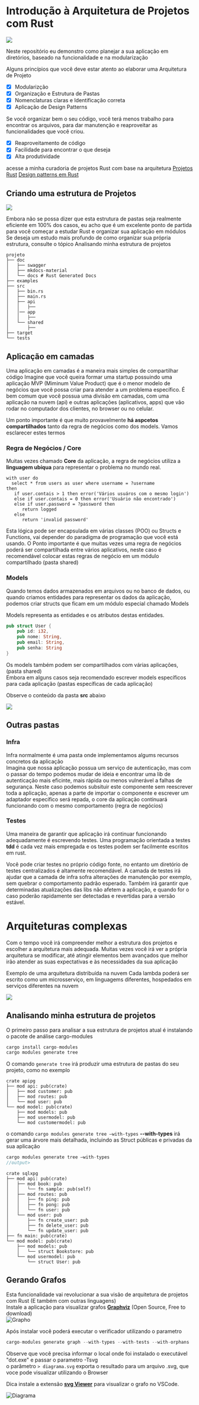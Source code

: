 # Introdução à Arquitetura de Projetos com Rust

![](Amazon.PNG)

Neste repositório eu demonstro como planejar a sua aplicação em diretórios, baseado na funcionalidade e na modularização

Alguns princípios que você deve estar atento ao elaborar uma Arquitetura de Projeto

- [x] Modularizção
- [x] Organização e Estrutura de Pastas 
- [x] Nomenclaturas claras e Identificação correta
- [x] Aplicação de Design Patterns

Se você organizar bem o seu código, você terá menos trabalho para encontrar os arquivos, para dar manutenção e reaproveitar as funcionalidades que você criou.

- [x] Reaproveitamento de código
- [x] Facilidade para encontrar o que deseja
- [x] Alta produtividade

acesse a minha curadoria de projetos Rust com base na arquitetura
[Projetos Rust](https://github.com/ricardodarocha/Rust/tree/main/Curadoria)
[Design patterns em Rust](https://github.com/ricardodarocha/Rust/tree/main/DesignPattern)

## Criando uma estrutura de Projetos

![](arquitetura.png)

Embora não se possa dizer que esta estrutura de pastas seja realmente eficiente em 100% dos casos, eu acho que é um excelente ponto de partida para você começar a estudar Rust e organizar sua aplicação em módulos
Se deseja um estudo mais profundo de como organizar sua própria estrutura, consulte o tópico Analisando minha estrutura de projetos

```
projeto
├── doc
│   ├── swagger
│   ├── mkdocs-material
│   └── docs # Rust Generated Docs
├── examples
├── src
│   ├── bin.rs
│   ├── main.rs
│   ├── api
│   │   ├── 
│   │── app
│   │   ├── 
│   └── shared
│       ├── 
├── target
└── tests
```

## Aplicação em camadas

Uma aplicação em camadas é a maneira mais simples de compartilhar código
Imagine que você queira formar uma startup possuindo uma aplicação MVP (Miminum Value Product) que é o menor modelo de negócios que você possa criar para atender a um problema específico.
É bem comum que você possua uma divisão em camadas, com uma aplicação na nuvem (api) e outras aplicações (aplicativos, apps) que vão rodar no computador dos clientes, no browser ou no celular.

Um ponto importante é que muito provavelmente **há aspcetos compartilhados** tanto da regra de negócios como dos models.
Vamos esclarecer estes termos

### Regra de Negócios / Core

Muitas vezes chamado **Core** da aplicação, a regra de negócios utiliza a **linguagem ubíqua** para representar o problema no mundo real.

```
with user do
  select * from users as user where username = ?username
then
   if user.contais > 1 then error('Vários usuáros com o mesmo login')
   else if user.contais = 0 then error('Usuário não encontrado')
   else if user.password = ?password then
      return logged
   else 
      return 'invalid password'
```
Esta lógica pode ser encapsulada em várias classes (POO) ou Structs e Functions, vai depender do paradigma de programação que você está usando.
O Ponto importante é que muitas vezes uma regra de negócios poderá ser compartilhada entre vários aplicativos, neste caso é recomendável colocar estas regras de negócio em um módulo compartilhado (pasta shared)

### Models

Quando temos dados armazenados em arquivos ou no banco de dados, ou quando criamos entidades para representar os dados da aplicação, podemos criar structs que ficam em um módulo especial chamado Models

Models representa as entidades e os atributos destas entidades.

```Rust
pub struct User {
    pub id: i32,
    pub nome: String,
    pub email: String,
    pub senha: String
}
```
Os models também podem ser compartilhados com várias aplicações, (pasta shared)  
Embora em alguns casos seja recomendado escrever models específicos para cada aplicação (pastas específicas de cada aplicação)

Observe o conteúdo da pasta **src** abaixo

![](Diretorios.png)

## Outras pastas

### Infra

Infra normalmente é uma pasta onde implementamos algums recursos concretos da aplicação  
Imagina que nossa aplicação possua um serviço de autenticação, mas com o passar do tempo podemos mudar de ideia e encontrar uma lib de autenticação mais eficinte, mais rápida ou menos vulnerável a falhas de segurança.
Neste caso podemos subsituir este componente sem reescrever toda a aplicação, apenas a parte de importar o componente e escrever um adaptador específico será repada, o core da aplicação continuará funcionando com o mesmo comportamento (regra de negócios)

### Testes

Uma maneira de garantir que aplicação irá continuar funcionando adequadamente é escrevendo testes. Uma programação orientada a testes **tdd** é cada vez mais empregada e os testes podem ser facilmente escritos em rust.

Você pode criar testes no próprio código fonte, no entanto um diretório de testes centralizados é altamente recomendável.
A camada de testes irá ajudar que a camada de infra sofra alterações de manutenção por exemplo, sem quebrar o comportamento padrão esperado.
Também irá garantir que determinadas atualizações das libs não afetem a aplicação, e quando for o caso poderão rapidamente ser detectadas e revertidas para a versão estável.

# Arquiteturas complexas

Com o tempo você irá compreender melhor a estrutura dos projetos e escolher a arquitetura mais adequada. Muitas vezes você irá ver a própria arquitetura se modificar, até atingir elementos bem avançados que melhor irão atender as suas expectativas e às necessidades da sua aplicação

Exemplo de uma arquitetura distribuída na nuvem
Cada lambda poderá ser escrito como um microsserviço, em linguagems diferentes, hospedados em serviços diferentes na nuvem

![](distribuida.png)

##  Analisando minha estrutura de projetos

 O primeiro passo para analisar a sua estrutura de projetos atual é instalando o pacote de análise cargo-modules
 
 ```Rust
cargo install cargo-modules
cargo modules generate tree
```

O comando `generate tree` irá produzir uma estrutura de pastas do seu projeto, como no exemplo
```
crate apipg
├── mod api: pub(crate)
│   ├── mod customer: pub
│   ├── mod routes: pub
│   └── mod user: pub
└── mod model: pub(crate)
    ├── mod models: pub
    ├── mod usermodel: pub
    └── mod customermodel: pub
```

o comando `cargo modules generate tree —with-types` **--with-types** irá gerar uma árvore mais detalhada, incluindo as Struct públicas e privadas da sua aplicação

```Rust
cargo modules generate tree —with-types
//output>
```

``` 
crate sqlxpg
├── mod api: pub(crate)
│   ├── mod book: pub
│   │   └── fn sample: pub(self)
│   ├── mod routes: pub
│   │   ├── fn ping: pub
│   │   ├── fn pong: pub
│   │   └── fn user: pub
│   └── mod user: pub
│       ├── fn create_user: pub
│       ├── fn delete_user: pub
│       └── fn update_user: pub
├── fn main: pub(crate)
└── mod model: pub(crate)
    ├── mod models: pub
    │   └── struct Bookstore: pub
    └── mod usermodel: pub
        └── struct User: pub
```

## Gerando Grafos 

Esta funcionalidade vai revolucionar a sua visão de arquitetura de projetos com Rust (E também com outras linguagens)  
Instale a aplicação para visualizar grafos [**Graphviz**](https://graphviz.org/download/) (Open Source, Free to download)  
![Grapho](Grapho.PNG)

Após instalar você poderá executar o verificador utilizando o parametro

```Rust
cargo-modules generate graph --with-types --with-tests --with-orphans | "d:/programas/graphviz/dot.exe" -Tsvg > diagrama.svg
```
Observe que você precisa informar o local onde foi instalado o executável "dot.exe" e passar o parametro -Tsvg  
o parâmetro `> diagrama.svg` exporta o resultado para um arquivo .svg, que voce pode visualizar utilizando o Browser

Dica instale a extensão [**svg Viewer**](https://marketplace.visualstudio.com/items?itemName=cssho.vscode-svgviewer) para visualizar o grafo no VSCode.

![Diagrama](diagrama.svg)

